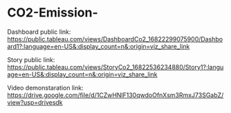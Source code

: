 # CO2-Emission-

Dashboard public link: https://public.tableau.com/views/DashboardCo2_16822299075900/Dashboard1?:language=en-US&:display_count=n&:origin=viz_share_link

Story public link: https://public.tableau.com/views/StoryCo2_16822536234880/Story1?:language=en-US&:display_count=n&:origin=viz_share_link

Video demonstaration link: https://drive.google.com/file/d/1CZwHNlF130qwdoOfnXsm3RmxJ73SGabZ/view?usp=drivesdk
